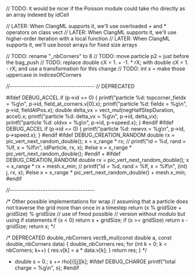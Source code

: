 // TODO: it would be nicer if the Poisson module could take rho directly as an array indexed by idCell


// LATER: When ClangML supports it, we'll use overloaded + and * operators on class vect
// LATER: When ClangML supports it, we'll use higher-order iteration with a local function
// LATER: When ClangML supports it, we'll use boost arrays for fixed size arrays


// TODO: rename "_nbCorners" to 8
// TODO: move particle p2 = just before the bag_push
// TODO: replace double cX = 1. + -1. * rX;   with   double cX = 1. - rX;   and use a transformation for this change
// TODO: int x =     make those uppercase in indicesOfCorners



//------------------------------------
// DEPRECATED


#ifdef DEBUG_ACCEL
        if (p->id == 0) {
          printf("particle %d: topcorner_fieldx = %g\n", p->id, field_at_corners.v[0].x);
          printf("particle %d: fieldx = %g\n", p->id, fieldAtPos.x);
          double delta_vx = vect_mul(negHalfStepDuration, accel).x;
          printf("particle %d: delta_vx = %g\n", p->id, delta_vx);
          printf("particle %d: oldvx = %g\n", p->id, p->speed.x);
        }
#endif
#ifdef DEBUG_ACCEL
        if (p->id == 0) {
           printf("particle %d: newvx = %g\n", p->id, p->speed.x);
        }
#endif
#ifdef DEBUG_CREATION_RANDOM
            double rx = pic_vert_next_random_double();
            x = x_range * rx;
            // printf("id = %d, rand = %lf, x = %lf\n", idParticle, rx, x);
#else
            x = x_range * pic_vert_next_random_double();
#endif
+
#ifdef DEBUG_CREATION_RANDOM
            double rx = pic_vert_next_random_double();
            x = x_range * rx + mesh.x_min;
            // printf("id = %d, rand = %lf, x = %lf\n", (int) j, rx, x);
#else
            x = x_range * pic_vert_next_random_double() + mesh.x_min;
#endif


//------------------------------------

/* Other possible implementations for wrap
  // assuming that a particle does not traverse the grid more than once in a timestep
   return (x % gridSize + gridSize) % gridSize
  // use of fmod possible
  // version without modulo but using if statements
    if (x < 0)
       return x + gridSize;
    if (x >= gridSize)
       return x - gridSize;
    return x;
*/


/* DEPRECATED
double_nbCorners vect8_mul(const double a, const double_nbCorners data) {
  double_nbCorners res;
  for (int k = 0; k < nbCorners; k++) {
    res.v[k] = a * data.v[k];
  }
  return res;
}
*/

+
  double s = 0.;
        s += rho[i][j][k];
#ifdef DEBUG_CHARGE
  printf("total charge = %g\n", s);
#endif
